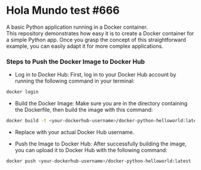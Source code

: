 # Hola Mundo test #666

A basic Python application running in a Docker container.  
This repository demonstrates how easy it is to create a Docker container for a simple Python app. Once you grasp the concept of this straightforward example, you can easily adapt it for more complex applications.


### Steps to Push the Docker Image to Docker Hub

- Log in to Docker Hub: First, log in to your Docker Hub account by running the following command in your terminal:

```bash
docker login
```

- Build the Docker Image: Make sure you are in the directory containing the Dockerfile, then build the image with this command:

```bash
docker build -t <your-dockerhub-username>/docker-python-helloworld:latest .
```
- Replace <your-dockerhub-username> with your actual Docker Hub username.

- Push the Image to Docker Hub: After successfully building the image, you can upload it to Docker Hub with the following command:

```bash
docker push <your-dockerhub-username>/docker-python-helloworld:latest
```

